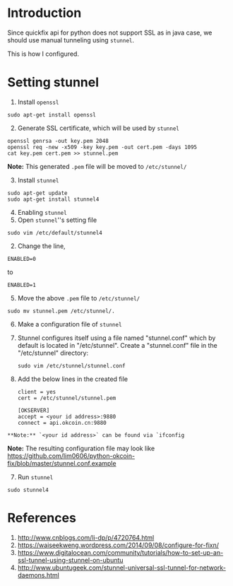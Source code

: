 # Introduction
Since quickfix api for python does not support SSL as in java case, we should use manual tunneling using `stunnel`. 

This is how I configured. 

# Setting stunnel
1. Install `openssl`
  ```Shell
  sudo apt-get install openssl
  ```

2. Generate SSL certificate, which will be used by `stunnel`
  ```Shell
  openssl genrsa -out key.pem 2048
  openssl req -new -x509 -key key.pem -out cert.pem -days 1095
  cat key.pem cert.pem >> stunnel.pem
  ```
  **Note:** This generated `.pem` file will be moved to `/etc/stunnel/`

3. Install `stunnel`
  ```Shell
  sudo apt-get update
  sudo apt-get install stunnel4
  ```

4. Enabling `stunnel`
  1. Open `stunnel`''s setting file
   ```Shell
   sudo vim /etc/default/stunnel4
   ```
  2. Change the line,
   ```
   ENABLED=0
   ```
   to 
   ```
   ENABLED=1
   ```

5. Move the above `.pem` file to `/etc/stunnel/`
  ```Shell
  sudo mv stunnel.pem /etc/stunnel/.
  ```
  
6. Make a configuration file of `stunnel`
  1. Stunnel configures itself using a file named "stunnel.conf" which by default is located in "/etc/stunnel".
     Create a "stunnel.conf" file in the "/etc/stunnel" directory:

     ```Shell
     sudo vim /etc/stunnel/stunnel.conf
     ```
  2. Add the below lines in the created file 
     ```
     client = yes
     cert = /etc/stunnel/stunnel.pem

     [OKSERVER]
     accept = <your id address>:9880
     connect = api.okcoin.cn:9880
     ```

    **Note:** `<your id address>` can be found via `ifconfig

  **Note:** The resulting configuration file may look like https://github.com/lim0606/python-okcoin-fix/blob/master/stunnel.conf.example

7. Run `stunnel`
  ```Shell
  sudo stunnel4
  ```

# References
1. http://www.cnblogs.com/li-dp/p/4720764.html
2. https://waiseekweng.wordpress.com/2014/09/08/configure-for-fixn/
3. https://www.digitalocean.com/community/tutorials/how-to-set-up-an-ssl-tunnel-using-stunnel-on-ubuntu
4. http://www.ubuntugeek.com/stunnel-universal-ssl-tunnel-for-network-daemons.html
